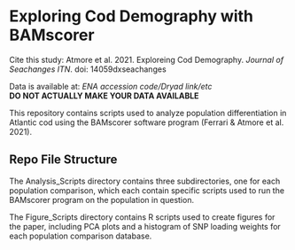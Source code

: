 # Exploring Cod Demography with BAMscorer 

Cite this study: Atmore et al. 2021. Exploreing Cod Demography. _Journal of Seachanges ITN_. doi: 14059dxseachanges

Data is available at: _ENA accession code/Dryad link/etc_ \
**DO NOT ACTUALLY MAKE YOUR DATA AVAILABLE**

This repository contains scripts used to analyze population differentiation in Atlantic cod using the BAMscorer software program (Ferrari & Atmore et al. 2021). 

## Repo File Structure 
The Analysis_Scripts directory contains three subdirectories, one for each population comparison, which each contain specific scripts used to run the BAMscorer program on the population in question. 

The Figure_Scripts directory contains R scripts used to create figures for the paper, including PCA plots and a histogram of SNP loading weights for each population comparison database.
